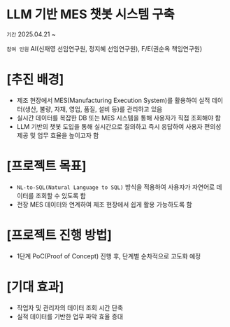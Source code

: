 # LLM 기반 MES 챗봇 시스템 구축

`기간` 2025.04.21 ~ 

`참여 인원` AI(신재영 선임연구원, 정지혜 선임연구원), F/E(권순옥 책임연구원)

# [추진 배경]
- 제조 현장에서 MES(Manufacturing Execution System)를 활용하여 실적 데이터(생산, 불량, 자재, 영업, 품질, 설비 등)를 관리하고 있음
- 실시간 데이터를 복잡한 DB 또는 MES 시스템을 통해 사용자가 직접 조회해야 함
- LLM 기반의 챗봇 도입을 통해 실시간으로 질의하고 즉시 응답하여 사용자 편의성 제공 및 업무 효율을 높이고자 함

# [프로젝트 목표]
- `NL-to-SQL(Natural Language to SQL)` 방식을 적용하여 사용자가 자연어로 데이터를 조회할 수 있도록 함
- 전장 MES 데이터와 연계하여 제조 현장에서 쉽게 활용 가능하도록 함

# [프로젝트 진행 방법]
- 1단계 PoC(Proof of Concept) 진행 후, 단계별 순차적으로 고도화 예정

# [기대 효과]
- 작업자 및 관리자의 데이터 조회 시간 단축
- 실적 데이터를 기반한 업무 파악 효율 증대
